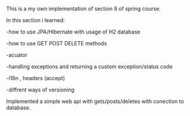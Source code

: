 This is a my own implementation of section 8 of spring course. 

In this section i learned:

-how to use JPA/Hibernate with usage of H2 database

-how to use GET POST DELETE methods

-acuator

-handling exceptions and returning a custom exception/status code

-i18n , headers (accept)

-diffrent ways of versioning


Implemented a simple web api with gets/posts/deletes with conection to database.
